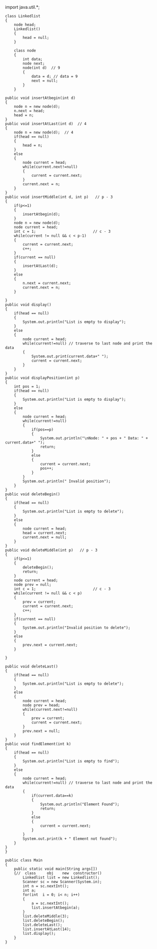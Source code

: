 import java.util.*;
    
    class Linkedlist
    {
        node head;
        Linkedlist()
        {
            head = null;
        }
       
        class node 
        {
            int data;
            node next;
            node(int d)  // 9
            {
                data = d; // data = 9
                next = null;
            }
        }
    
    public void insertAtbegin(int d)
    {
        node n = new node(d);
        n.next = head;
        head = n;
    }
    public void insertAtLast(int d)  // 4
    {
        node n = new node(d);  // 4
        if(head == null)
        {
            head = n;
        }
        else
        {
            node current = head;
            while(current.next!=null)
            {
                current = current.next;
            }
            current.next = n;
        }
    }
    public void insertMiddle(int d, int p)   // p - 3
    {
        if(p<=1)
        {
            insertAtbegin(d);
        }
        node n = new node(d);
        node current = head;
        int c = 1;                          // c - 3
        while(current != null && c < p-1)
        {
            current = current.next;
            c++;
        }
        if(current == null)
        {
            insertAtLast(d);
        }
        else
        {
            n.next = current.next;
            current.next = n;
        }
        
    }
    public void display()
    {
        if(head == null)
        {
            System.out.println("List is empty to display");
        }
        else
        {
            node current = head;
            while(current!=null) // traverse to last node and print the data
            {
                System.out.print(current.data+" ");
                current = current.next;
            }
        }
    }
    public void displayPosition(int p)
    {
        int pos = 1;
        if(head == null)
        {
            System.out.println("List is empty to display");
        }
        else
        {
            node current = head;
            while(current!=null) 
            {
                if(pos==p)
                {
                    System.out.println("\nNode: " + pos + " Data: " + current.data+" ");
                    return;
                }
                else
                {
                    current = current.next;
                    pos++;
                }
            }
            System.out.println(" Invalid position");
        }
    }
    public void deleteBegin()
    {
        if(head == null)
        {
            System.out.println("List is empty to delete");
        }
        else
        {
            node current = head;
            head = current.next;
            current.next = null;
        }
    }
    public void deleteMiddle(int p)   // p - 3
    {
        if(p<=1)
        {
            deleteBegin();
            return;
        }
        node current = head;
        node prev = null;
        int c = 1;                          // c - 3
        while(current != null && c < p)
        {
            prev = current;
            current = current.next;
            c++;
        }
        if(current == null)
        {
            System.out.println("Invalid position to delete");
        }
        else
        {
            prev.next = current.next;
        }
        
    }
    
    public void deleteLast()
    {
        if(head == null)
        {
            System.out.println("List is empty to delete");
        }
        else
        {
            node current = head;
            node prev = head;
            while(current.next!=null)
            {
                prev = current;
                current = current.next;
            }
            prev.next = null;
        }
    }
    public void findElement(int k)
    {
        if(head == null)
        {
            System.out.println("List is empty to find");
        }
        else
        {
            node current = head;
            while(current!=null) // traverse to last node and print the data
            {
                if(current.data==k)
                {
                    System.out.println("Element Found");
                    return;
                }
                else
                {
                    current = current.next;
                }
            }
            System.out.print(k + " Element not found");
        }
    }
    }
    
    public class Main 
    {
        public static void main(String args[])
        {//  class     obj    new  constructor()
            Linkedlist list = new Linkedlist();
            Scanner sc = new Scanner(System.in);
            int n = sc.nextInt();
            int a;
            for(int  i = 0; i< n; i++)
            {
                a = sc.nextInt();
                list.insertAtbegin(a);
            }
            list.deleteMiddle(3);
            list.deleteBegin();
          	list.deleteLast();
          	list.insertAtLast(14);
            list.display();
        }
    }
